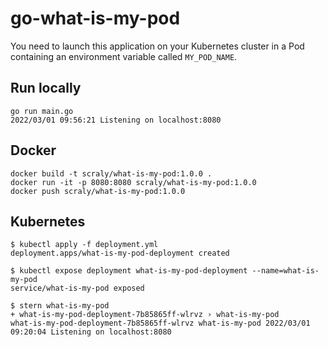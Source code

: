 # go-what-is-my-pod

You need to launch this application on your Kubernetes cluster in a Pod containing an environment variable called `MY_POD_NAME`.

## Run locally

```
go run main.go
2022/03/01 09:56:21 Listening on localhost:8080
```

## Docker

```
docker build -t scraly/what-is-my-pod:1.0.0 .
docker run -it -p 8080:8080 scraly/what-is-my-pod:1.0.0
docker push scraly/what-is-my-pod:1.0.0
```

## Kubernetes

```
$ kubectl apply -f deployment.yml
deployment.apps/what-is-my-pod-deployment created

$ kubectl expose deployment what-is-my-pod-deployment --name=what-is-my-pod
service/what-is-my-pod exposed

$ stern what-is-my-pod
+ what-is-my-pod-deployment-7b85865ff-wlrvz › what-is-my-pod
what-is-my-pod-deployment-7b85865ff-wlrvz what-is-my-pod 2022/03/01 09:20:04 Listening on localhost:8080
```